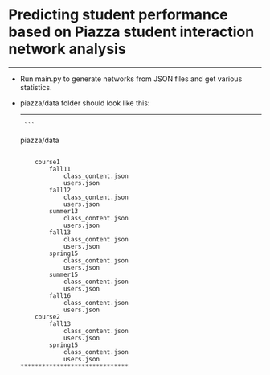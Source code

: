 # Predicting student performance based on Piazza student interaction network analysis
-------------------------------------------------------------------------------------------------------------------------
* Run main.py to generate networks from JSON files and get various statistics.

* piazza/data folder should look like this:
    *******************************
       ```
	piazza/data
	```
		
		course1
			fall11
				class_content.json
				users.json
			fall12
				class_content.json
				users.json
			summer13
				class_content.json
				users.json
			fall13
				class_content.json
				users.json
			spring15
				class_content.json
				users.json
			summer15
				class_content.json
				users.json
			fall16
				class_content.json
				users.json
		course2
			fall13
				class_content.json
				users.json
			spring15
				class_content.json
				users.json
	******************************
	
